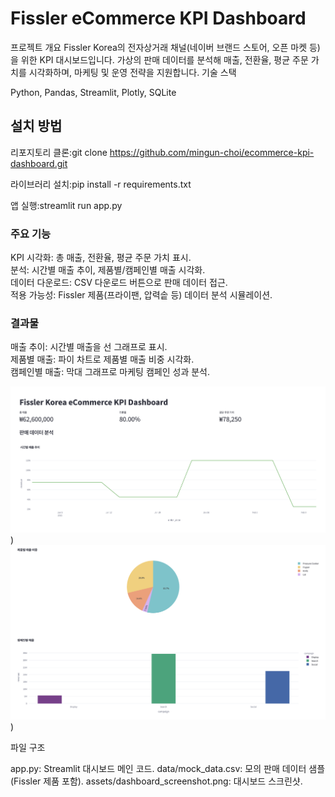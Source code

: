 # Fissler eCommerce KPI Dashboard
프로젝트 개요
Fissler Korea의 전자상거래 채널(네이버 브랜드 스토어, 오픈 마켓 등)을 위한 KPI 대시보드입니다. 가상의 판매 데이터를 분석해 매출, 전환율, 평균 주문 가치를 시각화하며, 마케팅 및 운영 전략을 지원합니다.
기술 스택

Python, Pandas, Streamlit, Plotly, SQLite

## 설치 방법

리포지토리 클론:git clone https://github.com/mingun-choi/ecommerce-kpi-dashboard.git


라이브러리 설치:pip install -r requirements.txt


앱 실행:streamlit run app.py

### 주요 기능

KPI 시각화: 총 매출, 전환율, 평균 주문 가치 표시.<br>
분석: 시간별 매출 추이, 제품별/캠페인별 매출 시각화.<br>
데이터 다운로드: CSV 다운로드 버튼으로 판매 데이터 접근.<br>
적용 가능성: Fissler 제품(프라이팬, 압력솥 등) 데이터 분석 시뮬레이션.

### 결과물

매출 추이: 시간별 매출을 선 그래프로 표시.<br>
제품별 매출: 파이 차트로 제품별 매출 비중 시각화.<br>
캠페인별 매출: 막대 그래프로 마케팅 캠페인 성과 분석.<br>

![Fissler eCommerce KPI Dashboard1](assets/dashboard_screenshot1.png))
![Fissler eCommerce KPI Dashboard2](assets/dashboard_screenshot2.png))

파일 구조

app.py: Streamlit 대시보드 메인 코드.
data/mock_data.csv: 모의 판매 데이터 샘플 (Fissler 제품 포함).
assets/dashboard_screenshot.png: 대시보드 스크린샷.


